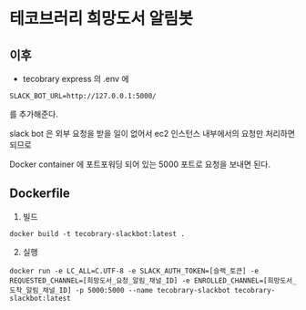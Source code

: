 # 테코브러리 희망도서 알림봇

## 이후

* tecobrary express 의 .env 에
```
SLACK_BOT_URL=http://127.0.0.1:5000/
```
를 추가해준다.

slack bot 은 외부 요청을 받을 일이 없어서 ec2 인스턴스 내부에서의 요청만 처리하면 되므로

Docker container 에 포트포워딩 되어 있는 5000 포트로 요청을 보내면 된다.

## Dockerfile

1. 빌드
```
docker build -t tecobrary-slackbot:latest .
```

2. 실행
```
docker run -e LC_ALL=C.UTF-8 -e SLACK_AUTH_TOKEN=[슬랙_토큰] -e REQUESTED_CHANNEL=[희망도서_요청_알림_채널_ID] -e ENROLLED_CHANNEL=[희망도서_도착_알림_채널_ID] -p 5000:5000 --name tecobrary-slackbot tecobrary-slackbot:latest
```